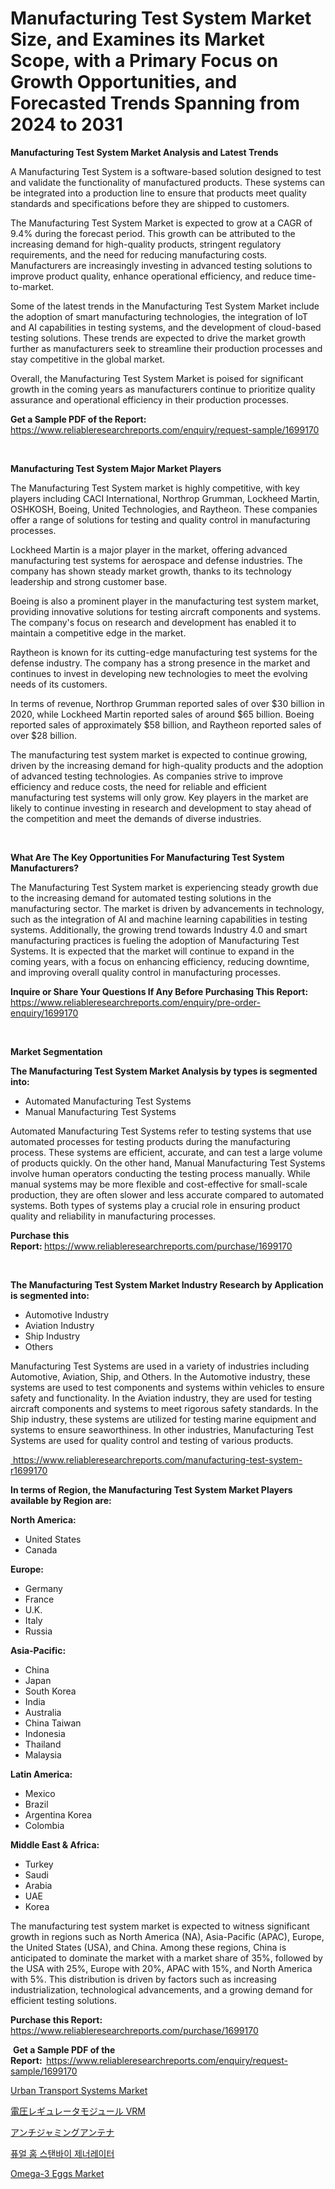 <p><h1>Manufacturing Test System Market Size, and Examines its Market Scope, with a Primary Focus on Growth Opportunities, and Forecasted Trends Spanning from 2024 to 2031</h1></p><p><strong>Manufacturing Test System Market Analysis and Latest Trends</strong></p>
<p><p>A Manufacturing Test System is a software-based solution designed to test and validate the functionality of manufactured products. These systems can be integrated into a production line to ensure that products meet quality standards and specifications before they are shipped to customers.</p><p>The Manufacturing Test System Market is expected to grow at a CAGR of 9.4% during the forecast period. This growth can be attributed to the increasing demand for high-quality products, stringent regulatory requirements, and the need for reducing manufacturing costs. Manufacturers are increasingly investing in advanced testing solutions to improve product quality, enhance operational efficiency, and reduce time-to-market.</p><p>Some of the latest trends in the Manufacturing Test System Market include the adoption of smart manufacturing technologies, the integration of IoT and AI capabilities in testing systems, and the development of cloud-based testing solutions. These trends are expected to drive the market growth further as manufacturers seek to streamline their production processes and stay competitive in the global market.</p><p>Overall, the Manufacturing Test System Market is poised for significant growth in the coming years as manufacturers continue to prioritize quality assurance and operational efficiency in their production processes.</p></p>
<p><strong>Get a Sample PDF of the Report:&nbsp;</strong> <a href="https://www.reliableresearchreports.com/enquiry/request-sample/1699170">https://www.reliableresearchreports.com/enquiry/request-sample/1699170</a></p>
<p>&nbsp;</p>
<p><strong>Manufacturing Test System Major Market Players</strong></p>
<p><p>The Manufacturing Test System market is highly competitive, with key players including CACI International, Northrop Grumman, Lockheed Martin, OSHKOSH, Boeing, United Technologies, and Raytheon. These companies offer a range of solutions for testing and quality control in manufacturing processes.</p><p>Lockheed Martin is a major player in the market, offering advanced manufacturing test systems for aerospace and defense industries. The company has shown steady market growth, thanks to its technology leadership and strong customer base.</p><p>Boeing is also a prominent player in the manufacturing test system market, providing innovative solutions for testing aircraft components and systems. The company's focus on research and development has enabled it to maintain a competitive edge in the market.</p><p>Raytheon is known for its cutting-edge manufacturing test systems for the defense industry. The company has a strong presence in the market and continues to invest in developing new technologies to meet the evolving needs of its customers.</p><p>In terms of revenue, Northrop Grumman reported sales of over $30 billion in 2020, while Lockheed Martin reported sales of around $65 billion. Boeing reported sales of approximately $58 billion, and Raytheon reported sales of over $28 billion.</p><p>The manufacturing test system market is expected to continue growing, driven by the increasing demand for high-quality products and the adoption of advanced testing technologies. As companies strive to improve efficiency and reduce costs, the need for reliable and efficient manufacturing test systems will only grow. Key players in the market are likely to continue investing in research and development to stay ahead of the competition and meet the demands of diverse industries.</p></p>
<p>&nbsp;</p>
<p><strong>What Are The Key Opportunities For Manufacturing Test System Manufacturers?</strong></p>
<p><p>The Manufacturing Test System market is experiencing steady growth due to the increasing demand for automated testing solutions in the manufacturing sector. The market is driven by advancements in technology, such as the integration of AI and machine learning capabilities in testing systems. Additionally, the growing trend towards Industry 4.0 and smart manufacturing practices is fueling the adoption of Manufacturing Test Systems. It is expected that the market will continue to expand in the coming years, with a focus on enhancing efficiency, reducing downtime, and improving overall quality control in manufacturing processes.</p></p>
<p><strong>Inquire or Share Your Questions If Any Before Purchasing This Report:</strong> <a href="https://www.reliableresearchreports.com/enquiry/pre-order-enquiry/1699170">https://www.reliableresearchreports.com/enquiry/pre-order-enquiry/1699170</a></p>
<p>&nbsp;</p>
<p><strong>Market Segmentation</strong></p>
<p><strong>The Manufacturing Test System Market Analysis by types is segmented into:</strong></p>
<p><ul><li>Automated Manufacturing Test Systems</li><li>Manual Manufacturing Test Systems</li></ul></p>
<p><p>Automated Manufacturing Test Systems refer to testing systems that use automated processes for testing products during the manufacturing process. These systems are efficient, accurate, and can test a large volume of products quickly. On the other hand, Manual Manufacturing Test Systems involve human operators conducting the testing process manually. While manual systems may be more flexible and cost-effective for small-scale production, they are often slower and less accurate compared to automated systems. Both types of systems play a crucial role in ensuring product quality and reliability in manufacturing processes.</p></p>
<p><strong>Purchase this Report:&nbsp;</strong><a href="https://www.reliableresearchreports.com/purchase/1699170">https://www.reliableresearchreports.com/purchase/1699170</a></p>
<p>&nbsp;</p>
<p><strong>The Manufacturing Test System Market Industry Research by Application is segmented into:</strong></p>
<p><ul><li>Automotive Industry</li><li>Aviation Industry</li><li>Ship Industry</li><li>Others</li></ul></p>
<p><p>Manufacturing Test Systems are used in a variety of industries including Automotive, Aviation, Ship, and Others. In the Automotive industry, these systems are used to test components and systems within vehicles to ensure safety and functionality. In the Aviation industry, they are used for testing aircraft components and systems to meet rigorous safety standards. In the Ship industry, these systems are utilized for testing marine equipment and systems to ensure seaworthiness. In other industries, Manufacturing Test Systems are used for quality control and testing of various products.</p></p>
<p><a href="https://www.reliableresearchreports.com/manufacturing-test-system-r1699170">&nbsp;https://www.reliableresearchreports.com/manufacturing-test-system-r1699170</a></p>
<p><strong>In terms of Region, the Manufacturing Test System Market Players available by Region are:</strong></p>
<p>
    <p> <strong> North America: </strong>
        <ul>
            <li>United States</li>
            <li>Canada</li>
        </ul>
        </p> 
    <p> <strong> Europe: </strong>
        <ul>
            <li>Germany</li>
            <li>France</li>
            <li>U.K.</li>
            <li>Italy</li>
            <li>Russia</li>
        </ul>
        </p> 
    <p> <strong> Asia-Pacific: </strong>
        <ul>
            <li>China</li>
            <li>Japan</li>
            <li>South Korea</li>
            <li>India</li>
            <li>Australia</li>
            <li>China Taiwan</li>
            <li>Indonesia</li>
            <li>Thailand</li>
            <li>Malaysia</li>
        </ul>
        </p> 
    <p> <strong> Latin America: </strong>
        <ul>
            <li>Mexico</li>
            <li>Brazil</li>
            <li>Argentina Korea</li>
            <li>Colombia</li>
        </ul>
        </p> 
    <p> <strong> Middle East & Africa: </strong>
        <ul>
            <li>Turkey</li>
            <li>Saudi</li>
            <li>Arabia</li>
            <li>UAE</li>
            <li>Korea</li>
        </ul>
    </p>
    </p>
<p><p>The manufacturing test system market is expected to witness significant growth in regions such as North America (NA), Asia-Pacific (APAC), Europe, the United States (USA), and China. Among these regions, China is anticipated to dominate the market with a market share of 35%, followed by the USA with 25%, Europe with 20%, APAC with 15%, and North America with 5%. This distribution is driven by factors such as increasing industrialization, technological advancements, and a growing demand for efficient testing solutions.</p></p>
<p><strong>Purchase this Report: </strong><a href="https://www.reliableresearchreports.com/purchase/1699170">https://www.reliableresearchreports.com/purchase/1699170</a></p>
<p>&nbsp;<strong>Get a Sample PDF of the Report:&nbsp;&nbsp;</strong><a href="https://www.reliableresearchreports.com/enquiry/request-sample/1699170">https://www.reliableresearchreports.com/enquiry/request-sample/1699170</a></p>
<p><strong></strong></p>
<p><p><a href="https://github.com/IzaiahBartell/Market-Research-Report-List-1/blob/main/urban-transport-systems-market.md">Urban Transport Systems Market</a></p><p><a href="https://github.com/KaydenJohns1964/Market-Research-Report-List-2/blob/main/8400316123766.md">電圧レギュレータモジュール VRM</a></p><p><a href="https://github.com/DudleyFerry/Market-Research-Report-List-1/blob/main/2156516124611.md">アンチジャミングアンテナ</a></p><p><a href="https://github.com/alpinestartsekian/Market-Research-Report-List-1/blob/main/6648938109059.md">퓨얼 홈 스탠바이 제너레이터</a></p><p><a href="https://github.com/biheemgalvinlouises6hokrh3h/Market-Research-Report-List-2/blob/main/omega-3-eggs-market.md">Omega-3 Eggs Market</a></p></p>